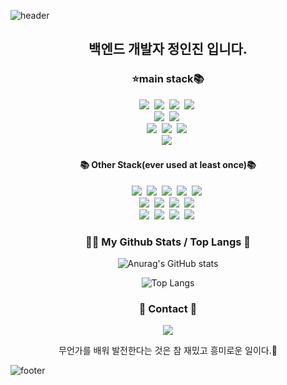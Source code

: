 ![header](https://capsule-render.vercel.app/api?type=slice&color=8B00FF&height=170&section=header&text=Evolving%20a%20development&fontColor=35E3FC&fontAlignX=45&fontAlignY=65&fontSize=70)

<h2 align='center'>백엔드 개발자 정인진 입니다.</h2>
<h3 align="center">⭐️main stack📚</h3>
<p align="center">
  <img src="https://img.shields.io/badge/kotlin-7F52FF?style=flat-square&logo=kotlin&logoColor=white"/></a>&nbsp
  <img src="https://img.shields.io/badge/Java-007396?style=flat&logo=OpenJDK&logoColor=white"/>&nbsp
  <img src="https://img.shields.io/badge/JPA-CC2927?style=flat-square&logo=JPA&logoColor=white"/></a>&nbsp
  <img src="https://img.shields.io/badge/.net-512BD4?style=flat-square&logo=.net&logoColor=white"/></a>&nbsp
  <br>
  <img src="https://img.shields.io/badge/javascript-F7DF1E?style=flat-square&logo=javascript&logoColor=white"/></a>&nbsp
  <img src="https://img.shields.io/badge/GitHub-181717?style=flat-square&logo=GitHub&logoColor=white"/></a>&nbsp
  <br>
  <img src="https://img.shields.io/badge/Mysql-E6B91E?style=flat-square&logo=MySql&logoColor=white"/></a>&nbsp
  <img src="https://img.shields.io/badge/Spring Boot-6DB33F?style=flat-square&logo=Spring Boot&logoColor=white"/></a>&nbsp
  <img src="https://img.shields.io/badge/Visual Studio-5C2D91?style=flat-square&logo=Visual Studio&logoColor=white"/></a>&nbsp
  <br>
  <img src="https://img.shields.io/badge/jQuery-0769AD?style=flat-square&logo=jQuery&logoColor=white"/></a>&nbsp

[//]: # (  <img src="https://img.shields.io/badge/Postman-FF6C37?style=flat-square&logo=Postman&logoColor=white"/></a>&nbsp)
</p>

<h4 align="center">📚 Other Stack(ever used at least once)📚</h4>
<p align="center">
  <img src="https://img.shields.io/badge/Python-3766AB?style=flat-square&logo=Python&logoColor=white"/></a>&nbsp
  <img src="https://img.shields.io/badge/Docker-2496ED?style=flat-square&logo=Docker&logoColor=white"/></a>&nbsp
  <img src="https://img.shields.io/badge/Mocha-8D6748?style=flat-square&logo=Mocha&logoColor=white"/></a>&nbsp
  <img src="https://img.shields.io/badge/Amazon AWS-232F3E?style=flat-square&logo=Amazon AWS&logoColor=white"/></a>&nbsp
  <img src="https://img.shields.io/badge/Redis-DC382D?style=flat-square&logo=Redis&logoColor=white"/></a>&nbsp
  <br>
  <img src="https://img.shields.io/badge/Vue.js-4FC08D?style=flat-square&logo=Vue.js&logoColor=white"/></a>&nbsp
  <img src="https://img.shields.io/badge/Django-092E20?style=flat-square&logo=Django&logoColor=white"/></a>&nbsp
  <img src="https://img.shields.io/badge/RabbitMQ-FF6600?style=flat-square&logo=RabbitMQ&logoColor=white"/></a>&nbsp
  <img src="https://img.shields.io/badge/Apache JMeter-D22128?style=flat-square&logo=Apache JMeter&logoColor=white"/></a>&nbsp
  <br>
  <img src="https://img.shields.io/badge/AngularJS-DD0031?style=flat-square&logo=AngularJS&logoColor=white"/></a>&nbsp
  <img src="https://img.shields.io/badge/Linux-FCC624?style=flat-square&logo=Linux&logoColor=white"/></a>&nbsp
  <img src="https://img.shields.io/badge/MongoDB-47A248?style=flat-square&logo=MongoDB&logoColor=white"/></a>&nbsp
  <img src="https://img.shields.io/badge/Spring Security-6DB33F?style=flat-square&logo=Spring Security&logoColor=white"/></a>&nbsp
</p>


<div>
</div>
<h3 align="center">🧘🏻 My Github Stats / Top Langs 👀</h3>

<div style="width: 100%">
<div style="width: 50%; float: left">
</div>
<div style="width: 50%; float: right">
</div>
</div>

<div align="center">

![Anurag's GitHub stats](https://github-readme-stats.vercel.app/api?username=JeongInJin&show_icons=true&theme=dracula)

![Top Langs](https://github-readme-stats.vercel.app/api/top-langs/?username=JeongInJin&layout=compact&theme=cobalt)

[//]: # (스타일 옵션: dark, radical, merko, gruvbox, tokyonight, onedark, cobalt, synthwave, highcontrast, dracula)

</div>

<h3 align="center">👀 Contact 👀</h3>
<p align="center">
  <a href="mailto:injin.dev@gmail.com"><img src="https://img.shields.io/badge/Gmail-d14836?style=flat-square&logo=Gmail&logoColor=white&link=injin.dev@gmail.com"/></a>
</p>
<p align="center">
무언가를 배워 발전한다는 것은 참 재밌고 흥미로운 일이다.🥳
</p>


![footer](https://capsule-render.vercel.app/api?type=slice&color=FF00FF&height=170&section=footer)
